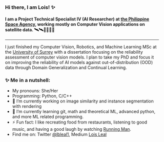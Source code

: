 ### Hi there, I am Lois! ✨
#### I am a Project Technical Specialist IV (AI Researcher) at [the Philippine Space Agency](https://philsa.gov.ph/), working mostly on Computer Vision applications on satellite data. 🛰️🛰️👩‍💻👩‍💻
---
I just finished my Computer Vision, Robotics, and Machine Learning MSc at the [University of Surrey](https://www.surrey.ac.uk/) with a dissertation focusing on the reliability assessment of computer vision models. I plan to take my PhD and focus it on improving the reliability of AI models against out-of-distribution (OOD) data through Domain Generalization and Continual Learning. 

### ✨  Me in a nutshell:
* My pronouns: She/Her
* Programming: Python, C/C++
* 🔭 I’m currently working on image similarity and instance segmentation with rendering
* 🌱 I’m currently learning git, math and theoretical ML, advanced python, and more ML related programming.
* ⚡ Fun fact: I like recreating food from restaurants, listening to good music, and having a good laugh by watching [Running Man](https://programs.sbs.co.kr/en/enter/runningman/main).
* Find me on: Twitter [@lbleal1](https://twitter.com/lbleal1), Medium [Lois Leal](https://lbleal1.medium.com/)


